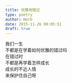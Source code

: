 ```yaml
---  
title: 优雅地错过  
type: poetry  
author: Herb  
date: 2015-11-26 00:05:51  
draft: true
---  
```

我们一生  
不都是在学着如何优雅的错过吗  
在错过时  
不都是再学着怎样成长  
成长的不近人情  
来保护住自己呀